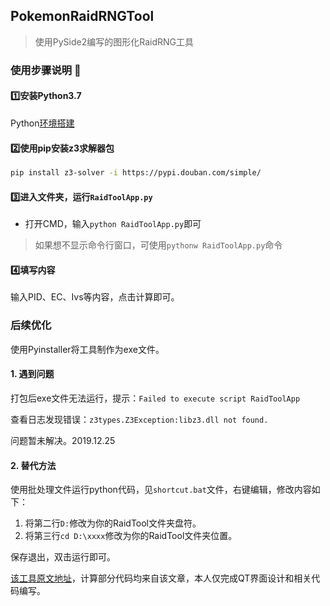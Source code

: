 ## PokemonRaidRNGTool

> 使用PySide2编写的图形化RaidRNG工具


### 使用步骤说明 :bookmark_tabs:
#### :one:安装Python3.7

Python[环境搭建](https://www.runoob.com/python/python-install.html)

#### :two:使用pip安装z3求解器包

```bash
pip install z3-solver -i https://pypi.douban.com/simple/
```

#### :three:进入文件夹，运行`RaidToolApp.py`

- 打开CMD，输入`python RaidToolApp.py`即可


> 如果想不显示命令行窗口，可使用`pythonw RaidToolApp.py`命令

#### :four:填写内容

输入PID、EC、Ivs等内容，点击计算即可。



### 后续优化

使用Pyinstaller将工具制作为exe文件。

#### 1. 遇到问题

打包后exe文件无法运行，提示：`Failed to execute script RaidToolApp`

查看日志发现错误：`z3types.Z3Exception:libz3.dll not found.`

问题暂未解决。2019.12.25

#### 2. 替代方法

使用批处理文件运行python代码，见`shortcut.bat`文件，右键编辑，修改内容如下：

1. 将第二行`D:`修改为你的RaidTool文件夹盘符。
2. 将第三行`cd D:\xxxx`修改为你的RaidTool文件夹位置。

保存退出，双击运行即可。



[该工具原文地址](https://www.bilibili.com/read/cv4157878)，计算部分代码均来自该文章，本人仅完成QT界面设计和相关代码编写。